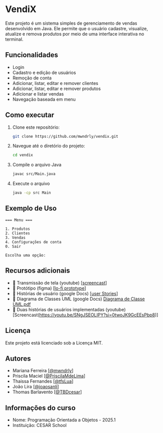 # VendiX
Este projeto é um sistema simples de gerenciamento de vendas desenvolvido em Java.
Ele permite que o usuário cadastre, visualize, atualize e remova produtos por meio de uma interface interativa no terminal.

## Funcionalidades
- Login
- Cadastro e edição de usuários
- Remoção de conta
- Adicionar, listar, editar e remover clientes
- Adicionar, listar, editar e remover produtos
- Adicionar e listar vendas
- Navegação baseada em menu

## Como executar
1. Clone este repositório:
   ```sh
   git clone https://github.com/mwndrly/vendix.git
   ```
2. Navegue até o diretório do projeto:
   ```sh
   cd vendix
   ```
3. Compile o arquivo Java
   ```sh
   javac src/Main.java
   ```
4. Execute o arquivo
   ```sh
   java -cp src Main
   ```

## Exemplo de Uso
```
=== Menu ===

1. Produtos
2. Clientes
3. Vendas
4. Configurações de conta
0. Sair

Escolha uma opção: 
```
## Recursos adicionais
- 🎥 Transmissão de tela (youtube) [[screencast](https://youtu.be/TdjbYo1dqx0?si=8Vi5v33fVu2Eh-j3)]
- 🧩 Protótipo (figma) [[lo-fi prototype]( https://www.figma.com/design/yFcLxvs1tjMod9DxgDkYeZ/Untitled?node-id=0-1&p=f&t=tnBBQocFu3IEGM6K-0)]
- 📄 Histórias de usuário (google Docs) [[user Stories](https://docs.google.com/document/d/1PaPwrCkig4RHqqnr2cvEkrkAJk_JKE_y86ZC4p0UI2s/edit?tab=t.0)]
- 📄 Diagrama de Classes UML (google Docs) [Diagrama de Classe UML.pdf](https://github.com/user-attachments/files/19667160/Diagrama.de.Classe.UML.pdf)
- 🎥 Duas histórias de usuários implementadas (youtube) [Screencast(https://youtu.be/SNgJSEOLIPY?si=0twoJK9GcEEsPbp8)]

## Licença
Este projeto está licenciado sob a Licença MIT.

## Autores
- Mariana Ferreira [[@mwndrly](https://github.com/mwndrly)]
- Priscila Maciel [[@PriscilaMdeLima](https://github.com/PriscilaMdeLima)]
- Thaissa Fernandes [[@tfsLua](https://github.com/tfsLua)]
- João Lira [[@joaosanli](https://github.com/joaosanli)]
- Thomas Barlavento [[@TBDcesar](https://github.com/TBDcesar)]

## Informações do curso
- Nome: Programação Orientada a Objetos - 2025.1
- Instituição: CESAR School
